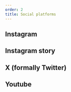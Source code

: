 ```yaml
---
order: 2
title: Social platforms
---
```


## Instagram

## Instagram story

## X (formally Twitter)

## Youtube
